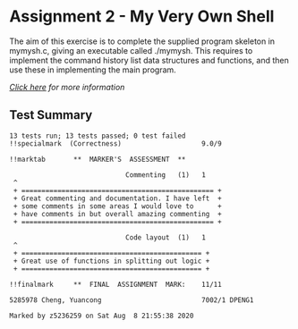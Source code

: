 # Assignment 2 - My Very Own Shell  

The aim of this exercise is to complete the supplied program skeleton in mymysh.c, giving an executable called ./mymysh. This requires to implement the command history list data structures and functions, and then use these in implementing the main program.  

*[Click here](https://cgi.cse.unsw.edu.au/~dp1092/20T2/assignments/assign2/index.php) for more information*  

## Test Summary  

```
13 tests run; 13 tests passed; 0 test failed
!!specialmark  (Correctness)                    9.0/9

!!marktab       **  MARKER'S  ASSESSMENT  **

                             Commenting   (1)   1
 ^
 + ================================================ +
 + Great commenting and documentation. I have left  +
 + some comments in some areas I would love to      +
 + have comments in but overall amazing commenting  +
 + ================================================ +

                             Code layout  (1)   1
 ^
 + ============================================= +
 + Great use of functions in splitting out logic +
 + ============================================= +

!!finalmark     **  FINAL  ASSIGNMENT  MARK:    11/11

5285978 Cheng, Yuancong                         7002/1 DPENG1

Marked by z5236259 on Sat Aug  8 21:55:38 2020
```